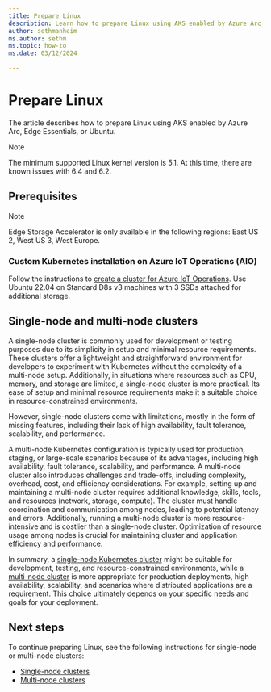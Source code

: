 ```yaml
---
title: Prepare Linux
description: Learn how to prepare Linux using AKS enabled by Azure Arc, Edge Essentials, or Ubuntu.
author: sethmanheim
ms.author: sethm
ms.topic: how-to
ms.date: 03/12/2024

---
```


# Prepare Linux

The article describes how to prepare Linux using AKS enabled by Azure Arc, Edge Essentials, or Ubuntu.

> [!NOTE]
> The minimum supported Linux kernel version is 5.1. At this time, there are known issues with 6.4 and 6.2.

## Prerequisites

> [!NOTE]
> Edge Storage Accelerator is only available in the following regions: East US 2, West US 3, West Europe.

### Custom Kubernetes installation on Azure IoT Operations (AIO)

Follow the instructions to [create a cluster for Azure IoT Operations](/azure/iot-operations/get-started/quickstart-deploy?tabs=linux). Use Ubuntu 22.04 on Standard D8s v3 machines with 3 SSDs attached for additional storage.

## Single-node and multi-node clusters

A single-node cluster is commonly used for development or testing purposes due to its simplicity in setup and minimal resource requirements. These clusters offer a lightweight and straightforward environment for developers to experiment with Kubernetes without the complexity of a multi-node setup. Additionally, in situations where resources such as CPU, memory, and storage are limited, a single-node cluster is more practical. Its ease of setup and minimal resource requirements make it a suitable choice in resource-constrained environments.

However, single-node clusters come with limitations, mostly in the form of missing features, including their lack of high availability, fault tolerance, scalability, and performance.

A multi-node Kubernetes configuration is typically used for production, staging, or large-scale scenarios because of its advantages, including high availability, fault tolerance, scalability, and performance. A multi-node cluster also introduces challenges and trade-offs, including complexity, overhead, cost, and efficiency considerations. For example, setting up and maintaining a multi-node cluster requires additional knowledge, skills, tools, and resources (network, storage, compute). The cluster must handle coordination and communication among nodes, leading to potential latency and errors. Additionally, running a multi-node cluster is more resource-intensive and is costlier than a single-node cluster. Optimization of resource usage among nodes is crucial for maintaining cluster and application efficiency and performance.

In summary, a [single-node Kubernetes cluster](single-node-cluster.md) might be suitable for development, testing, and resource-constrained environments, while a [multi-node cluster](multi-node-cluster.md) is more appropriate for production deployments, high availability, scalability, and scenarios where distributed applications are a requirement. This choice ultimately depends on your specific needs and goals for your deployment.

## Next steps

To continue preparing Linux, see the following instructions for single-node or multi-node clusters:

- [Single-node clusters](single-node-cluster.md)
- [Multi-node clusters](multi-node-cluster.md)

